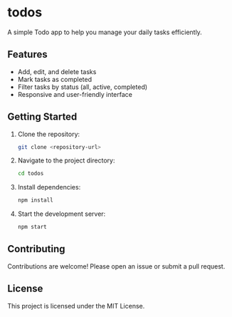 # todos

A simple Todo app to help you manage your daily tasks efficiently.

## Features

- Add, edit, and delete tasks
- Mark tasks as completed
- Filter tasks by status (all, active, completed)
- Responsive and user-friendly interface

## Getting Started

1. Clone the repository:
    ```bash
    git clone <repository-url>
    ```
2. Navigate to the project directory:
    ```bash
    cd todos
    ```
3. Install dependencies:
    ```bash
    npm install
    ```
4. Start the development server:
    ```bash
    npm start
    ```

## Contributing

Contributions are welcome! Please open an issue or submit a pull request.

## License

This project is licensed under the MIT License.
